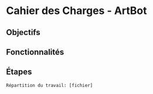 # Cahier des Charges - ArtBot

## Objectifs

## Fonctionnalités

## Étapes

    Répartition du travail: [fichier]
